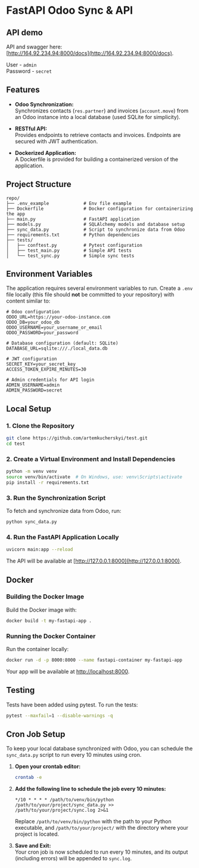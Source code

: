 # FastAPI Odoo Sync & API

## API demo
API and swagger here:  
[http://164.92.234.94:8000/docs](http://164.92.234.94:8000/docs).

User - `admin`  
Password - `secret`

## Features

- **Odoo Synchronization:**  
  Synchronizes contacts (`res.partner`) and invoices (`account.move`) from an Odoo instance into a local database (used SQLite for simplicity).

- **RESTful API:**  
  Provides endpoints to retrieve contacts and invoices. Endpoints are secured with JWT authentication.

- **Dockerized Application:**  
  A Dockerfile is provided for building a containerized version of the application.

## Project Structure

```
repo/
├── .env_example             # Env file example
├── Dockerfile               # Docker configuration for containerizing the app
├── main.py                  # FastAPI application
├── models.py                # SQLAlchemy models and database setup
├── sync_data.py             # Script to synchronize data from Odoo
├── requirements.txt         # Python dependencies
├── tests/
│   ├── conftest.py          # Pytest configuration
│   ├── test_main.py         # Simple API tests
│   └── test_sync.py         # Simple sync tests
```

## Environment Variables

The application requires several environment variables to run. Create a `.env` file locally (this file should **not** be committed to your repository) with content similar to:

```env
# Odoo configuration
ODOO_URL=https://your-odoo-instance.com
ODOO_DB=your_odoo_db
ODOO_USERNAME=your_username_or_email
ODOO_PASSWORD=your_password

# Database configuration (default: SQLite)
DATABASE_URL=sqlite:///./local_data.db

# JWT configuration
SECRET_KEY=your_secret_key
ACCESS_TOKEN_EXPIRE_MINUTES=30

# Admin credentials for API login
ADMIN_USERNAME=admin
ADMIN_PASSWORD=secret
```

## Local Setup

### 1. Clone the Repository

```bash
git clone https://github.com/artemkucherskyi/test.git
cd test
```

### 2. Create a Virtual Environment and Install Dependencies

```bash
python -m venv venv
source venv/bin/activate  # On Windows, use: venv\Scripts\activate
pip install -r requirements.txt
```

### 3. Run the Synchronization Script

To fetch and synchronize data from Odoo, run:

```bash
python sync_data.py
```

### 4. Run the FastAPI Application Locally

```bash
uvicorn main:app --reload
```

The API will be available at [http://127.0.0.1:8000](http://127.0.0.1:8000).

## Docker

### Building the Docker Image

Build the Docker image with:

```bash
docker build -t my-fastapi-app .
```

### Running the Docker Container

Run the container locally:

```bash
docker run -d -p 8000:8000 --name fastapi-container my-fastapi-app
```

Your app will be available at [http://localhost:8000](http://localhost:8000).

## Testing

Tests have been added using pytest. To run the tests:

```bash
pytest --maxfail=1 --disable-warnings -q
```

## Cron Job Setup

To keep your local database synchronized with Odoo, you can schedule the `sync_data.py` script to run every 10 minutes using cron.

1. **Open your crontab editor:**

   ```bash
   crontab -e
   ```

2. **Add the following line to schedule the job every 10 minutes:**

   ```cron
   */10 * * * * /path/to/venv/bin/python /path/to/your/project/sync_data.py >> /path/to/your/project/sync.log 2>&1
   ```

   Replace `/path/to/venv/bin/python` with the path to your Python executable, and `/path/to/your/project/` with the directory where your project is located.

3. **Save and Exit:**  
   Your cron job is now scheduled to run every 10 minutes, and its output (including errors) will be appended to `sync.log`.
